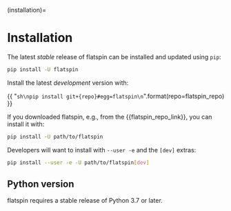 (installation)=

# Installation

The latest *stable* release of flatspin can be installed and updated using `pip`:

```sh
pip install -U flatspin
```

Install the latest *development* version with:

{{ "```sh\npip install git+{repo}#egg=flatspin\n```".format(repo=flatspin_repo) }}

If you downloaded flatspin, e.g., from the {{flatspin_repo_link}}, you can install it with:

```sh
pip install -U path/to/flatspin
```

Developers will want to install with `--user -e` and the `[dev]` extras:

```sh
pip install --user -e -U path/to/flatspin[dev]
```

## Python version

flatspin requires a stable release of Python 3.7 or later.
